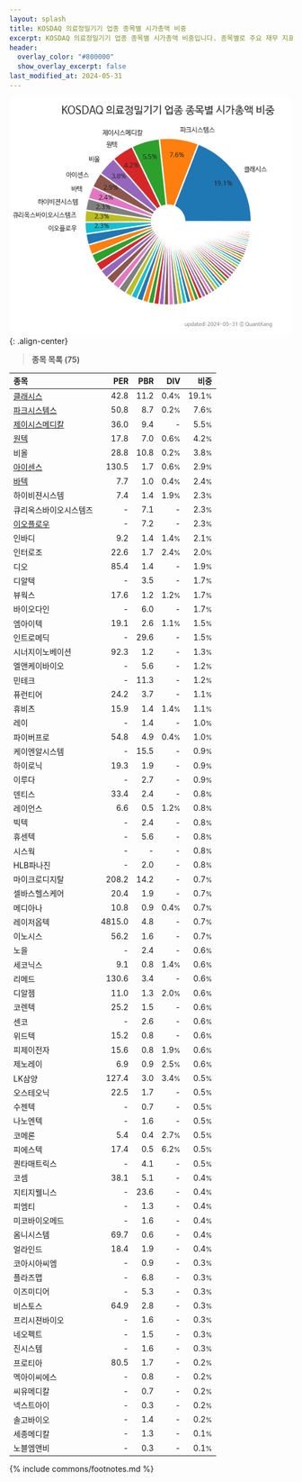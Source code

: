 ```yaml
---
layout: splash
title: KOSDAQ 의료정밀기기 업종 종목별 시가총액 비중
excerpt: KOSDAQ 의료정밀기기 업종 종목별 시가총액 비중입니다. 종목별로 주요 재무 지표를 함께 표시합니다.
header:
  overlay_color: "#800000"
  show_overlay_excerpt: false
last_modified_at: 2024-05-31
---
```



![KOSDAQ 의료정밀기기 업종 종목별 시가총액 비중](/stats/sector/images/kosdaq_업종_의료정밀기기_종목.png){: .align-center}


> **종목 목록 (75)**<a id="list"></a>

| **종목** | **PER** | **PBR** | **DIV** | **비중** |
| :------- | ------: | ------: | ------: | -------: |
| [클래시스](/214150/) | 42.8 | 11.2 | 0.4<small>%</small> | 19.1<small>%</small> |
| [파크시스템스](/140860/) | 50.8 | 8.7 | 0.2<small>%</small> | 7.6<small>%</small> |
| [제이시스메디칼](/287410/) | 36.0 | 9.4 | - | 5.5<small>%</small> |
| [원텍](/336570/) | 17.8 | 7.0 | 0.6<small>%</small> | 4.2<small>%</small> |
| 비올 | 28.8 | 10.8 | 0.2<small>%</small> | 3.8<small>%</small> |
| [아이센스](/099190/) | 130.5 | 1.7 | 0.6<small>%</small> | 2.9<small>%</small> |
| [바텍](/043150/) | 7.7 | 1.0 | 0.4<small>%</small> | 2.4<small>%</small> |
| 하이비젼시스템 | 7.4 | 1.4 | 1.9<small>%</small> | 2.3<small>%</small> |
| 큐리옥스바이오시스템즈 | - | 7.1 | - | 2.3<small>%</small> |
| [이오플로우](/294090/) | - | 7.2 | - | 2.3<small>%</small> |
| 인바디 | 9.2 | 1.4 | 1.4<small>%</small> | 2.1<small>%</small> |
| 인터로조 | 22.6 | 1.7 | 2.4<small>%</small> | 2.0<small>%</small> |
| 디오 | 85.4 | 1.4 | - | 1.9<small>%</small> |
| 디알텍 | - | 3.5 | - | 1.7<small>%</small> |
| 뷰웍스 | 17.6 | 1.2 | 1.2<small>%</small> | 1.7<small>%</small> |
| 바이오다인 | - | 6.0 | - | 1.7<small>%</small> |
| 엠아이텍 | 19.1 | 2.6 | 1.1<small>%</small> | 1.5<small>%</small> |
| 인트로메딕 | - | 29.6 | - | 1.5<small>%</small> |
| 시너지이노베이션 | 92.3 | 1.2 | - | 1.3<small>%</small> |
| 엘앤케이바이오 | - | 5.6 | - | 1.2<small>%</small> |
| 민테크 | - | 11.3 | - | 1.2<small>%</small> |
| 퓨런티어 | 24.2 | 3.7 | - | 1.1<small>%</small> |
| 휴비츠 | 15.9 | 1.4 | 1.4<small>%</small> | 1.1<small>%</small> |
| 레이 | - | 1.4 | - | 1.0<small>%</small> |
| 파이버프로 | 54.8 | 4.9 | 0.4<small>%</small> | 1.0<small>%</small> |
| 케이엔알시스템 | - | 15.5 | - | 0.9<small>%</small> |
| 하이로닉 | 19.3 | 1.9 | - | 0.9<small>%</small> |
| 이루다 | - | 2.7 | - | 0.9<small>%</small> |
| 덴티스 | 33.4 | 2.4 | - | 0.8<small>%</small> |
| 레이언스 | 6.6 | 0.5 | 1.2<small>%</small> | 0.8<small>%</small> |
| 빅텍 | - | 2.4 | - | 0.8<small>%</small> |
| 휴센텍 | - | 5.6 | - | 0.8<small>%</small> |
| 시스웍 | - | - | - | 0.8<small>%</small> |
| HLB파나진 | - | 2.0 | - | 0.8<small>%</small> |
| 마이크로디지탈 | 208.2 | 14.2 | - | 0.7<small>%</small> |
| 셀바스헬스케어 | 20.4 | 1.9 | - | 0.7<small>%</small> |
| 메디아나 | 10.8 | 0.9 | 0.4<small>%</small> | 0.7<small>%</small> |
| 레이저옵텍 | 4815.0 | 4.8 | - | 0.7<small>%</small> |
| 이노시스 | 56.2 | 1.6 | - | 0.7<small>%</small> |
| 노을 | - | 2.4 | - | 0.6<small>%</small> |
| 세코닉스 | 9.1 | 0.8 | 1.4<small>%</small> | 0.6<small>%</small> |
| 리메드 | 130.6 | 3.4 | - | 0.6<small>%</small> |
| 디알젬 | 11.0 | 1.3 | 2.0<small>%</small> | 0.6<small>%</small> |
| 코렌텍 | 25.2 | 1.5 | - | 0.6<small>%</small> |
| 센코 | - | 2.6 | - | 0.6<small>%</small> |
| 위드텍 | 15.2 | 0.8 | - | 0.6<small>%</small> |
| 피제이전자 | 15.6 | 0.8 | 1.9<small>%</small> | 0.6<small>%</small> |
| 제노레이 | 6.9 | 0.9 | 2.5<small>%</small> | 0.6<small>%</small> |
| LK삼양 | 127.4 | 3.0 | 3.4<small>%</small> | 0.5<small>%</small> |
| 오스테오닉 | 22.5 | 1.7 | - | 0.5<small>%</small> |
| 수젠텍 | - | 0.7 | - | 0.5<small>%</small> |
| 나노엔텍 | - | 1.6 | - | 0.5<small>%</small> |
| 코메론 | 5.4 | 0.4 | 2.7<small>%</small> | 0.5<small>%</small> |
| 피에스텍 | 17.4 | 0.5 | 6.2<small>%</small> | 0.5<small>%</small> |
| 퀀타매트릭스 | - | 4.1 | - | 0.5<small>%</small> |
| 코셈 | 38.1 | 5.1 | - | 0.4<small>%</small> |
| 지티지웰니스 | - | 23.6 | - | 0.4<small>%</small> |
| 피엠티 | - | 1.3 | - | 0.4<small>%</small> |
| 미코바이오메드 | - | 1.6 | - | 0.4<small>%</small> |
| 옴니시스템 | 69.7 | 0.6 | - | 0.4<small>%</small> |
| 얼라인드 | 18.4 | 1.9 | - | 0.4<small>%</small> |
| 코아시아씨엠 | - | 0.9 | - | 0.3<small>%</small> |
| 플라즈맵 | - | 6.8 | - | 0.3<small>%</small> |
| 이즈미디어 | - | 5.3 | - | 0.3<small>%</small> |
| 비스토스 | 64.9 | 2.8 | - | 0.3<small>%</small> |
| 프리시젼바이오 | - | 1.6 | - | 0.3<small>%</small> |
| 네오펙트 | - | 1.5 | - | 0.3<small>%</small> |
| 진시스템 | - | 1.6 | - | 0.3<small>%</small> |
| 프로티아 | 80.5 | 1.7 | - | 0.2<small>%</small> |
| 멕아이씨에스 | - | 0.8 | - | 0.2<small>%</small> |
| 씨유메디칼 | - | 0.7 | - | 0.2<small>%</small> |
| 넥스트아이 | - | 0.3 | - | 0.2<small>%</small> |
| 솔고바이오 | - | 1.4 | - | 0.2<small>%</small> |
| 세종메디칼 | - | 1.3 | - | 0.1<small>%</small> |
| 노블엠앤비 | - | 0.3 | - | 0.1<small>%</small> |

{% include commons/footnotes.md %}